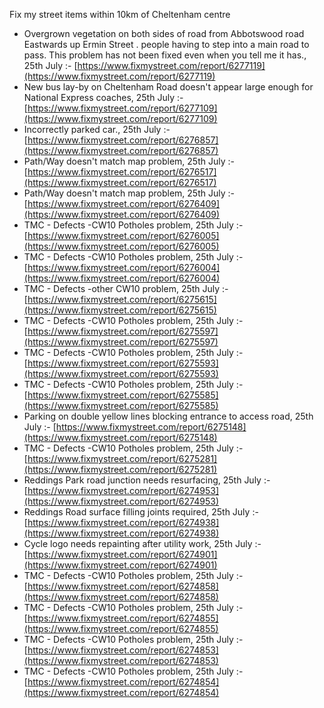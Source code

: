 Fix my street items within 10km of Cheltenham centre

<!-- fix_marker starts -->

- Overgrown vegetation on both sides of road from Abbotswood road Eastwards up Ermin Street . people having to step into a main road to pass. This problem has not been fixed even when you tell me it has., 25th July :- [https://www.fixmystreet.com/report/6277119](https://www.fixmystreet.com/report/6277119)
- New bus lay-by on Cheltenham Road doesn't appear large enough for National Express coaches, 25th July :- [https://www.fixmystreet.com/report/6277109](https://www.fixmystreet.com/report/6277109)
- Incorrectly parked car., 25th July :- [https://www.fixmystreet.com/report/6276857](https://www.fixmystreet.com/report/6276857)
- Path/Way doesn't match map problem, 25th July :- [https://www.fixmystreet.com/report/6276517](https://www.fixmystreet.com/report/6276517)
- Path/Way doesn't match map problem, 25th July :- [https://www.fixmystreet.com/report/6276409](https://www.fixmystreet.com/report/6276409)
- TMC - Defects -CW10 Potholes problem, 25th July :- [https://www.fixmystreet.com/report/6276005](https://www.fixmystreet.com/report/6276005)
- TMC - Defects -CW10 Potholes problem, 25th July :- [https://www.fixmystreet.com/report/6276004](https://www.fixmystreet.com/report/6276004)
- TMC - Defects -other CW10 problem, 25th July :- [https://www.fixmystreet.com/report/6275615](https://www.fixmystreet.com/report/6275615)
- TMC - Defects -CW10 Potholes problem, 25th July :- [https://www.fixmystreet.com/report/6275597](https://www.fixmystreet.com/report/6275597)
- TMC - Defects -CW10 Potholes problem, 25th July :- [https://www.fixmystreet.com/report/6275593](https://www.fixmystreet.com/report/6275593)
- TMC - Defects -CW10 Potholes problem, 25th July :- [https://www.fixmystreet.com/report/6275585](https://www.fixmystreet.com/report/6275585)
- Parking on double yellow lines blocking entrance to access road, 25th July :- [https://www.fixmystreet.com/report/6275148](https://www.fixmystreet.com/report/6275148)
- TMC - Defects -CW10 Potholes problem, 25th July :- [https://www.fixmystreet.com/report/6275281](https://www.fixmystreet.com/report/6275281)
- Reddings Park road junction needs resurfacing, 25th July :- [https://www.fixmystreet.com/report/6274953](https://www.fixmystreet.com/report/6274953)
- Reddings Road surface filling joints required, 25th July :- [https://www.fixmystreet.com/report/6274938](https://www.fixmystreet.com/report/6274938)
- Cycle logo needs repainting after utility work, 25th July :- [https://www.fixmystreet.com/report/6274901](https://www.fixmystreet.com/report/6274901)
- TMC - Defects -CW10 Potholes problem, 25th July :- [https://www.fixmystreet.com/report/6274858](https://www.fixmystreet.com/report/6274858)
- TMC - Defects -CW10 Potholes problem, 25th July :- [https://www.fixmystreet.com/report/6274855](https://www.fixmystreet.com/report/6274855)
- TMC - Defects -CW10 Potholes problem, 25th July :- [https://www.fixmystreet.com/report/6274853](https://www.fixmystreet.com/report/6274853)
- TMC - Defects -CW10 Potholes problem, 25th July :- [https://www.fixmystreet.com/report/6274854](https://www.fixmystreet.com/report/6274854)

<!-- fix_marker ends -->